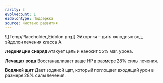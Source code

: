```yaml
---
rarity: 3
evolvecount: 1
eidolontype: Поддержка
source: Инстанс развития
---
```

![[Temp/Placeholder_Eidolon.png]]
Эйхорния – дитя холодных вод, эйдолон лечения класса А.

**Леденящий снаряд**
Атакует цель и наносит 55% маг. урона.

**Лечащая вода**
Восстанавливает ваше HP в размере 28% силы лечения.

**Водяной щит**
Дает водяной щит, который поглощает входящий урон в размере 28% силы лечения.